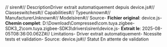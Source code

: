 // siren#// DescriptionDriver extrait automatiquement depuis device.js#// Classeswitches#// Capabilities#// Typeunknown#// ManufacturerUnknown#// Modelsiren#// Source- **Fichier original**: device.js- **Chemin complet**: D:\Download\Compressed\com.tuya.zigbee-SDK3_2\com.tuya.zigbee-SDK3\drivers\siren\device.js- **Extrait le**: 2025-08-05T08:36:00.062Z#// Limitations- Driver extrait automatiquement- Ncessite tests et validation- Source: device.js#// Statut En attente de validation